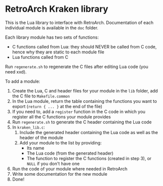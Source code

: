 # RetroArch Kraken library

This is the Lua library to interface with RetroArch. Documentation of each individual module is available in the `doc` folder.

Each library module has two sets of functions:

- C functions called from Lua: they should NEVER be called from C code, hence why they are static to each module file
- Lua functions called from C

Run `regenerate.sh` to regenerate the C files after editing Lua code (you need xxd).

To add a module:

1. Create the Lua, C and header files for your module in the `lib` folder, add the C file to `Makefile.common`
2. In the Lua module, return the table containing the functions you want to export (`return { ... }` at the end of the file)
3. If you need to, add a `register` function in the C code in which you register all the C functions your module provides
4. Run `regenerate.sh` to generate the C header containing the Lua code
5. In `kraken_lib.c`:
    1. Include the generated header containing the Lua code as well as the header of the module
    2. Add your module to the list by providing:
        - Its name
        - The Lua code (from the generated header)
        - The function to register the C functions (created in step 3), or `NULL` if you don't have one
6. Run the code of your module where needed in RetroArch
7. Write some documentation for the new module
8. Done!
